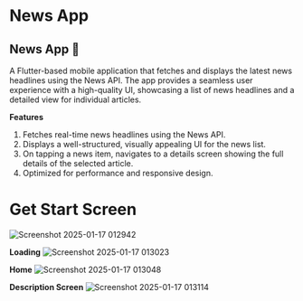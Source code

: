# News App

## News App 📱

A Flutter-based mobile application that fetches and displays the latest news headlines using the News API. The app provides a seamless user experience with a high-quality UI, showcasing a list of news headlines and a detailed view for individual articles.

**Features**
1. Fetches real-time news headlines using the News API.
2. Displays a well-structured, visually appealing UI for the news list.
3. On tapping a news item, navigates to a details screen showing the full details of the selected article.
4. Optimized for performance and responsive design.

# Get Start Screen
![Screenshot 2025-01-17 012942](https://github.com/user-attachments/assets/bbab022a-468c-4219-b50b-995bb02a8c2f)

**Loading**
![Screenshot 2025-01-17 013023](https://github.com/user-attachments/assets/6ba31042-76a3-4189-ac05-bff943d4e6ec)

**Home**
![Screenshot 2025-01-17 013048](https://github.com/user-attachments/assets/924eedad-848f-46a5-be84-0b47d03ed440)

**Description Screen**
![Screenshot 2025-01-17 013114](https://github.com/user-attachments/assets/d036f21f-7109-4708-ae50-53d43f4fdaff)



